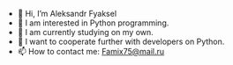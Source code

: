 - 👋 Hi, I’m Aleksandr Fyaksel
- 👀 I am interested in Python programming.
- 🌱 I am currently studying on my own.
- 💞️ I want to cooperate further with developers on Python.
- 📫 How to contact me: Famix75@mail.ru


<!---
AleksandrFyaksel/AleksandrFyaksel is a ✨ special ✨ repository because its `README.md` (this file) appears on your GitHub profile.
You can click the Preview link to take a look at your changes.
--->
